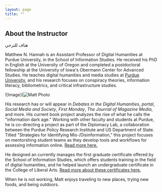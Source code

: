 ```yaml
---
layout: page
title: ""
---
```

## About the Instructor


هتاف للترحي
 

Matthew N. Hannah is an Assistant Professor of Digital Humanities at Purdue University, in the School of Information Studies. He received his PhD in English at the University of Oregon and completed a postdoctoral fellowship at the University of Iowa's Obermann Center for Advanced Studies. He teaches digital humanities and media studies at [Purdue University](https://www.lib.purdue.edu/people/hannah8), and his research focuses on conspiracy theories, information literacy, bibliometrics, and critical infrastructure studies. 

![Image](![Matt Photo](https://user-images.githubusercontent.com/22083340/156643963-3ea8ea45-40ef-4afe-9ae9-d3c34a11477d.jpg)

His research has or will appear in <i>Debates in the Digital Humanities</i>, <i>portal</i>, <i>Social Media and Society</i>, <i>First Monday</i>, <i>The Journal of Magazine Media</i>, and more. His current book project analyzes the rise of what he calls the "information dark age." Working with other faculty and students at Purdue, he is co-directing a project as part of the Diplomacy Lab, a collaboration between the Purdue Policy Research Institute and US Department of State. Titled "Strategies for Identifying Mis-/Disinformation," this project focuses on mentorshing student teams as they develop tools and workflows for assessing information online. [Read more here.](https://www.purdue.edu/newsroom/purduetoday/releases/2022/Q1/purdue-projects-accepted-by-state-departments-diplomacy-lab-initiative.html)

He designed an currently manages the first graduate certificate offered by the School of Information Studies, which offers students training in the field of digital humanities, and he helped launch an undergraduate certificate in the College of Liberal Arts. [Read more about these certificates here.](https://www.lib.purdue.edu/academics/certificates)

When he is not working, Matt enjoys traveling to new places, trying new foods, and being outdoors. 
